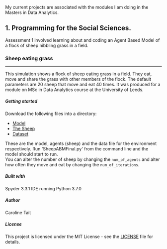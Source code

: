 My current projects are associated with the modules I am doing in the Masters in Data Analytics. 


 ## 1. Programming for the Social Sciences.  
Assessment 1 involved learning about and coding an Agent Based Model of a flock of sheep nibbling grass in a field.  

### Sheep eating grass
------------------

This simulation shows a flock of sheep eating grass in a field.  They eat, move and share the grass with other members of the flock.  The default parameters are 20 sheep that move and eat 40 times.  It was produced for a module on MSc in Data Analytics course at the University of Leeds. 

##### Getting started
 Download the following files into a directory:
 - [Model](/docs/SheepABMFinal.py)
 - [The Sheep](/docs/agentframework.py)
 - [Dataset](/docs/in.txt)

 These are the model, agents (sheep) and the data file for the environment respectively.  Run 'SheepABMFinal.py' from the command line and   the model should start to run.  
 You can alter the number of sheep by changing the `num_of_agents` and alter how often they move and eat by changing the      `num_of_iterations`.  

##### Built with
 Spyder 3.3.1 IDE running Python 3.7.0

##### Author
 Caroline Tait

##### License
 This project is licensed under the MIT License - see the [LICENSE](/docs/LICENSE) file for details.

